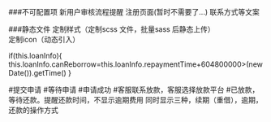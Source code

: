 ###不可配置项
  新用户审核流程提醒
  注册页面(暂时不需要了...)
  联系方式等文案

###静态文件
  定制样式（定制scss 文件，批量sass 后静态上传）  
  定制icon（动态引入）



  if(this.loanInfo){
    this.loanInfo.canReborrow=this.loanInfo.repaymentTime+604800000>(new Date()).getTime()
  }

#提交申请
#等待申请
#申请成功
#客服联系放款，客服选择放款平台
#已放款，等待还款。提醒还款时间，不显示逾期费用 同时显示三种，续期（重借），逾期，还款的操作方式